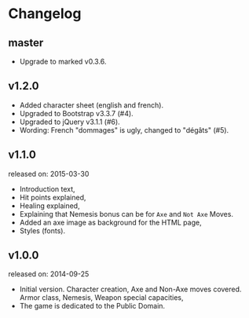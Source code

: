 # Changelog

## master

* Upgrade to marked v0.3.6.

## v1.2.0

* Added character sheet (english and french).
* Upgraded to Bootstrap v3.3.7 (#4).
* Upgraded to jQuery v3.1.1 (#6).
* Wording: French "dommages" is ugly, changed to "dégâts" (#5).

## v1.1.0

released on: 2015-03-30

* Introduction text,
* Hit points explained,
* Healing explained,
* Explaining that Nemesis bonus can be for ``Axe`` and ``Not Axe`` Moves.
* Added an axe image as background for the HTML page,
* Styles (fonts).

## v1.0.0

released on: 2014-09-25

* Initial version. Character creation, Axe and Non-Axe moves covered. Armor
  class, Nemesis, Weapon special capacities,
* The game is dedicated to the Public Domain.
